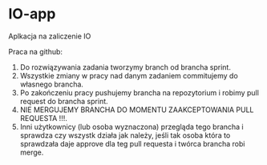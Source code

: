 # IO-app
Aplkacja na zaliczenie IO

Praca na github:
1. Do rozwiązywania zadania tworzymy branch od brancha sprint.
2. Wszystkie zmiany w pracy nad danym zadaniem commitujemy do własnego brancha.
3. Po zakończeniu pracy pushujemy brancha na repozytorium i robimy pull request do brancha sprint.
4. NIE MERGUJEMY BRANCHA DO MOMENTU ZAAKCEPTOWANIA PULL REQUESTA !!!.
5. Inni użytkownicy (lub osoba wyznaczona) przegląda tego brancha i sprawdza czy wszystk działa jak należy, jeśli tak osoba która to sprawdzała daje approve dla teg pull requesta i twórca brancha robi merge.
